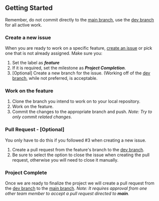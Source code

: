 ## Getting Started
Remember, do not commit directly to the [main branch](https://github.com/jmaab/CMPS-455-Project-2), use the [dev branch](https://github.com/jmaab/CMPS-455-Project-2/tree/dev) for all active work.
### Create a new issue
When you are ready to work on a specific feature, [create an issue](https://github.com/jmaab/CMPS-455-Project-2/issues/new/choose) or pick one that is not already assigned. Make sure you:
1. Set the label as ***feature***
2. If it is required, set the milestone as ***Project Completion***.
3. \[Optional\] Create a new branch for the issue. (Working off of the [dev branch](https://github.com/jmaab/CMPS-455-Project-2/tree/dev), while not preferred, is acceptable.
### Work on the feature
1. Clone the branch you intend to work on to your local repository.
2. Work on the feature.
3. Commit the changes to the appropriate branch and push. *Note: Try to only commit related changes.*
### Pull Request - \[Optional\]
You only have to do this if you followed #3 when creating a new issue.
1. Create a pull request from the feature's branch to the [dev branch](https://github.com/jmaab/CMPS-455-Project-2/tree/dev).
2. Be sure to select the option to close the issue when creating the pull request, otherwise you will need to close it manually.
### Project Complete
Once we are ready to finalize the project we will create a pull request from the [dev branch](https://github.com/jmaab/CMPS-455-Project-2/tree/dev) to the [main branch](https://github.com/jmaab/CMPS-455-Project-2). *Note: It requires approval from one other team member to accept a pull request directed to ***main***.*